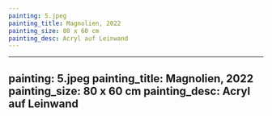 ```yaml
---
painting: 5.jpeg
painting_title: Magnolien, 2022
painting_size: 80 x 60 cm
painting_desc: Acryl auf Leinwand
---
```

---
painting: 5.jpeg
painting_title: Magnolien, 2022
painting_size: 80 x 60 cm
painting_desc: Acryl auf Leinwand
---
